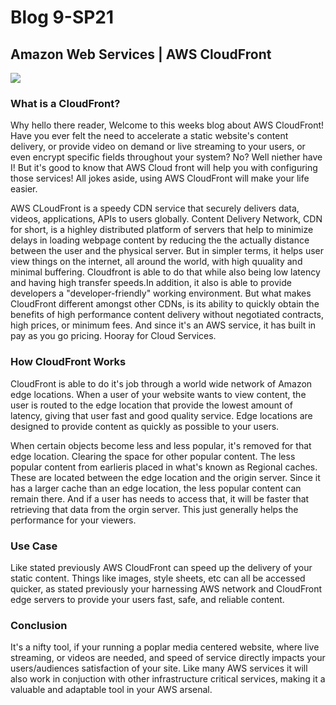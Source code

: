 # Blog 9-SP21

## Amazon Web Services | AWS CloudFront

![]({{site.baseurl}}/https://www.ktexperts.com/wp-content/uploads/2019/11/amazon-cloudfront-logo.jpg)


### What is a CloudFront?
Why hello there reader, Welcome to this weeks blog about AWS CloudFront! Have you ever felt the need to accelerate a static website's content delivery, or provide video on demand or live streaming to your users, or even encrypt specific fields throughout your system? No? Well niether have I! But it's good to know that AWS Cloud front will help you with configuring those services! All jokes aside, using AWS CloudFront will make your life easier. 

AWS CLoudFront is a speedy CDN service that securely delivers data, videos, applications, APIs to users globally. Content Delivery Network, CDN for short, is a highley distributed platform of servers that help to minimize delays in loading webpage content by reducing the the actually distance between the user and the physical server. But in simpler terms, it helps user view things on the internet, all around the world, with high quuality and minimal buffering. Cloudfront is able to do that while also being low latency and having high transfer speeds.In addition, it also is able to provide developers a "developer-friendly" working environment. But what makes CloudFront different amongst other CDNs, is its ability to quickly obtain the benefits of high performance content delivery without negotiated contracts, high prices, or minimum fees. And since it's an AWS service, it has built in pay as you go pricing. Hooray for Cloud Services.

### How CloudFront Works

CloudFront is able to do it's job through a world wide network of Amazon edge locations. When a user of your website wants to view content, the user is routed to the edge location that provide the lowest amount of latency, giving that user fast and good quality service. Edge locations are designed to provide content as quickly as possible to your users.

When certain objects become less and less popular, it's removed for that edge location. Clearing the space for other popular content. The less popular content from earlieris placed in what's known as Regional caches. These are located between the edge location and the origin server. Since it has a larger cache than an edge location, the less popular content can remain there. And if a user has needs to access that, it will be faster that retrieving that data from the orgin server. This just generally helps the performance for your viewers.

### Use Case

Like stated previously AWS CloudFront can speed up the delivery of your static content. Things like images, style sheets, etc can all be accessed quicker, as stated previously your harnessing AWS network and CloudFront edge servers to provide your users fast, safe, and reliable content. 

### Conclusion

It's a nifty tool, if your running a poplar media centered website, where live streaming, or videos are needed, and speed of service directly impacts your users/audiences satisfaction of your site. Like many AWS services it will also work in conjuction with other infrastructure critical services, making it a valuable and adaptable tool in your AWS arsenal.
